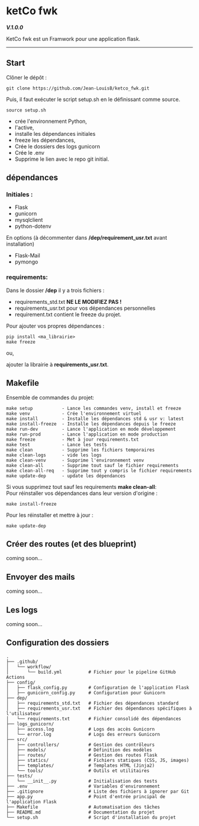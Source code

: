 # ketCo fwk
***V.1.0.0***

KetCo fwk est un Framwork pour une application flask.

___

## Start

Clôner le dépôt :

    git clone https://github.com/Jean-LouisB/ketco_fwk.git

Puis, il faut exécuter le script setup.sh en le définissant comme source.

    source setup.sh

- crée l'environnement Python,
- l'active, 
- installe les dépendances initiales
- freeze les dépendances,
- Crée le dossiers des logs gunicorn
- Crée le .env
- Supprime le lien avec le repo git initial.


## dépendances
### Initiales : 
- Flask
- gunicorn
- mysqlclient
- python-dotenv

En options (à décommenter dans **/dep/requirement_usr.txt** avant installation)
- Flask-Mail
- pymongo

### requirements: 
Dans le dossier **/dep** il y a trois fichiers :
- requirements_std.txt **NE LE MODIFIEZ PAS !**
- requirements_usr.txt pour vos dépendances personnelles
- requirement.txt contient le freeze du projet.

Pour ajouter vos propres dépendances :  

    pip install <ma_librairie>
    make freeze

ou, 

ajouter la librairie à **requirements_usr.txt**.

## Makefile

Ensemble de commandes du projet:

    make setup           - Lance les commandes venv, install et freeze
    make venv            - Crée l'environnement virtuel
    make install         - Installe les dépendances std & usr v: latest
    make install-freeze  - Installe les dépendances depuis le freeze
    make run-dev         - Lance l'application en mode développement
    make run-prod        - Lance l'application en mode production
    make freeze          - Met à jour requirements.txt
    make test            - Lance les tests
    make clean           - Supprime les fichiers temporaires
    make clean-logs      - vide les logs
    make clean-venv      - Supprime l'environnement venv
    make clean-all       - Supprime tout sauf le fichier requirements
    make clean-all-req   - Supprime tout y compris le fichier requirements
    make update-dep      - update les dépendances

Si vous supprimez tout sauf les requirements **make clean-all**:\
Pour réinstaller vos dépendances dans leur version d'origine : 

    make install-freeze    

Pour les réinstaller et mettre à jour :

    make update-dep

## Créer des routes (et des blueprint)

coming soon...

## Envoyer des mails

coming soon...

## Les logs

coming soon...


## Configuration des dossiers

    .
    ├── .github/
    │   └── workflow/
    │       └── build.yml          # Fichier pour le pipeline GitHub Actions
    ├── config/
    │   ├── flask_config.py        # Configuration de l'application Flask
    │   ├── gunicorn_config.py     # Configuration pour Gunicorn
    ├── dep/
    │   ├── requirements_std.txt   # Fichier des dépendances standard
    │   ├── requirements_usr.txt   # Fichier des dépendances spécifiques à l'utilisateur
    │   └── requirements.txt       # Fichier consolidé des dépendances
    ├── logs_gunicorn/
    │   ├── access.log             # Logs des accès Gunicorn
    │   └── error.log              # Logs des erreurs Gunicorn
    ├── src/
    │   ├── controllers/           # Gestion des contrôleurs
    │   ├── models/                # Définition des modèles
    │   ├── routes/                # Gestion des routes Flask
    │   ├── statics/               # Fichiers statiques (CSS, JS, images)
    │   ├── templates/             # Templates HTML (Jinja2)
    │   └── tools/                 # Outils et utilitaires
    ├── tests/
    │   └── __init__.py            # Initialisation des tests
    ├── .env                       # Variables d'environnement
    ├── .gitignore                 # Liste des fichiers à ignorer par Git
    ├── app.py                     # Point d'entrée principal de l'application Flask
    ├── Makefile                   # Automatisation des tâches
    ├── README.md                  # Documentation du projet
    └── setup.sh                   # Script d'installation du projet